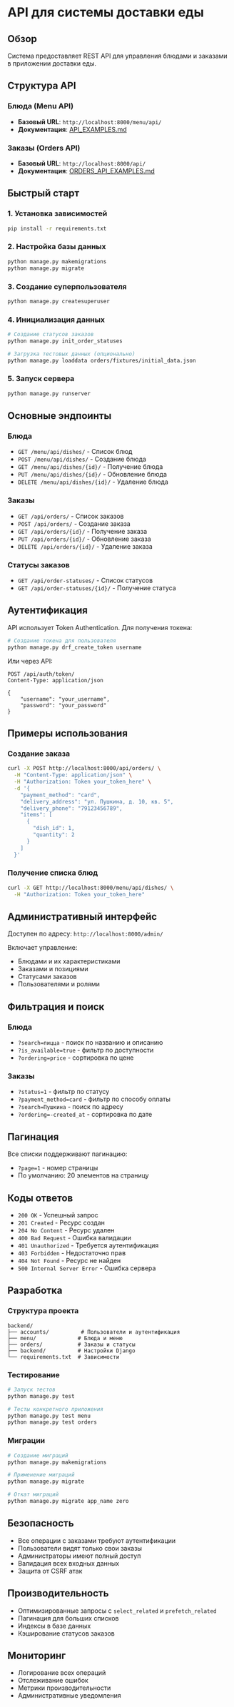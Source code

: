 # API для системы доставки еды

## Обзор

Система предоставляет REST API для управления блюдами и заказами в приложении доставки еды.

## Структура API

### Блюда (Menu API)
- **Базовый URL**: `http://localhost:8000/menu/api/`
- **Документация**: [API_EXAMPLES.md](API_EXAMPLES.md)

### Заказы (Orders API)
- **Базовый URL**: `http://localhost:8000/api/`
- **Документация**: [ORDERS_API_EXAMPLES.md](ORDERS_API_EXAMPLES.md)

## Быстрый старт

### 1. Установка зависимостей

```bash
pip install -r requirements.txt
```

### 2. Настройка базы данных

```bash
python manage.py makemigrations
python manage.py migrate
```

### 3. Создание суперпользователя

```bash
python manage.py createsuperuser
```

### 4. Инициализация данных

```bash
# Создание статусов заказов
python manage.py init_order_statuses

# Загрузка тестовых данных (опционально)
python manage.py loaddata orders/fixtures/initial_data.json
```

### 5. Запуск сервера

```bash
python manage.py runserver
```

## Основные эндпоинты

### Блюда
- `GET /menu/api/dishes/` - Список блюд
- `POST /menu/api/dishes/` - Создание блюда
- `GET /menu/api/dishes/{id}/` - Получение блюда
- `PUT /menu/api/dishes/{id}/` - Обновление блюда
- `DELETE /menu/api/dishes/{id}/` - Удаление блюда

### Заказы
- `GET /api/orders/` - Список заказов
- `POST /api/orders/` - Создание заказа
- `GET /api/orders/{id}/` - Получение заказа
- `PUT /api/orders/{id}/` - Обновление заказа
- `DELETE /api/orders/{id}/` - Удаление заказа

### Статусы заказов
- `GET /api/order-statuses/` - Список статусов
- `GET /api/order-statuses/{id}/` - Получение статуса

## Аутентификация

API использует Token Authentication. Для получения токена:

```bash
# Создание токена для пользователя
python manage.py drf_create_token username
```

Или через API:

```http
POST /api/auth/token/
Content-Type: application/json

{
    "username": "your_username",
    "password": "your_password"
}
```

## Примеры использования

### Создание заказа

```bash
curl -X POST http://localhost:8000/api/orders/ \
  -H "Content-Type: application/json" \
  -H "Authorization: Token your_token_here" \
  -d '{
    "payment_method": "card",
    "delivery_address": "ул. Пушкина, д. 10, кв. 5",
    "delivery_phone": "79123456789",
    "items": [
      {
        "dish_id": 1,
        "quantity": 2
      }
    ]
  }'
```

### Получение списка блюд

```bash
curl -X GET http://localhost:8000/menu/api/dishes/ \
  -H "Authorization: Token your_token_here"
```

## Административный интерфейс

Доступен по адресу: `http://localhost:8000/admin/`

Включает управление:
- Блюдами и их характеристиками
- Заказами и позициями
- Статусами заказов
- Пользователями и ролями

## Фильтрация и поиск

### Блюда
- `?search=пицца` - поиск по названию и описанию
- `?is_available=true` - фильтр по доступности
- `?ordering=price` - сортировка по цене

### Заказы
- `?status=1` - фильтр по статусу
- `?payment_method=card` - фильтр по способу оплаты
- `?search=Пушкина` - поиск по адресу
- `?ordering=-created_at` - сортировка по дате

## Пагинация

Все списки поддерживают пагинацию:
- `?page=1` - номер страницы
- По умолчанию: 20 элементов на страницу

## Коды ответов

- `200 OK` - Успешный запрос
- `201 Created` - Ресурс создан
- `204 No Content` - Ресурс удален
- `400 Bad Request` - Ошибка валидации
- `401 Unauthorized` - Требуется аутентификация
- `403 Forbidden` - Недостаточно прав
- `404 Not Found` - Ресурс не найден
- `500 Internal Server Error` - Ошибка сервера

## Разработка

### Структура проекта

```
backend/
├── accounts/          # Пользователи и аутентификация
├── menu/             # Блюда и меню
├── orders/           # Заказы и статусы
├── backend/          # Настройки Django
└── requirements.txt  # Зависимости
```

### Тестирование

```bash
# Запуск тестов
python manage.py test

# Тесты конкретного приложения
python manage.py test menu
python manage.py test orders
```

### Миграции

```bash
# Создание миграций
python manage.py makemigrations

# Применение миграций
python manage.py migrate

# Откат миграций
python manage.py migrate app_name zero
```

## Безопасность

- Все операции с заказами требуют аутентификации
- Пользователи видят только свои заказы
- Администраторы имеют полный доступ
- Валидация всех входных данных
- Защита от CSRF атак

## Производительность

- Оптимизированные запросы с `select_related` и `prefetch_related`
- Пагинация для больших списков
- Индексы в базе данных
- Кэширование статусов заказов

## Мониторинг

- Логирование всех операций
- Отслеживание ошибок
- Метрики производительности
- Административные уведомления
